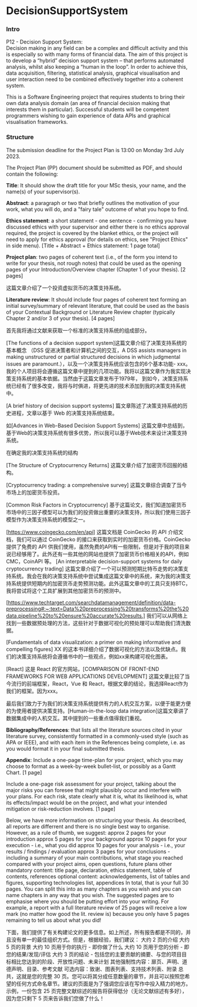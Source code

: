 # DecisionSupportSystem

### Intro
P12 - Decision Support System: 	
Decision making in any field can be a complex and difficult activity and this is especially so with many forms of financial data. The aim of this project is to develop a “hybrid” decision support system – that performs automated analysis, whilst also keeping a “human in the loop”. In order to achieve this, data acquisition, filtering, statistical analysis, graphical visualisation and user interaction need to be combined effectively together into a coherent system.	

This is a Software Engineering project that requires students to bring their own data analysis domain (an area of financial decision making that interests them in particular). Successful students will be competent programmers wishing to gain experience of data APIs and graphical visualisation frameworks.

### Structure

The submission deadline for the Project Plan is 13:00 on Monday 3rd July 2023.

The Project Plan (PP) document should be submitted as PDF, and should contain the following:

**Title**: It should show the draft title for your MSc thesis, your name, and the name(s) of your supervisor(s). 

**Abstract**: a paragraph or two that briefly outlines the motivation of your work, what you will do, and a "fairy tale" outcome of what you hope to find. 

**Ethics statement**: a short statement - one sentence - confirming you have discussed ethics with your supervisor and either there is no ethics approval required, the project is covered by the blanket ethics, or the project will need to apply for ethics approval (for details on ethics, see "Project Ethics" in side menu). [Title + Abstract + Ethics statement: 1 page total]

**Project plan**: two pages of coherent text (i.e., of the form you intend to write for your thesis, not rough notes) that could be used as the opening pages of your Introduction/Overview chapter (Chapter 1 of your thesis). [2 pages]

这篇文章介绍了一个投资虚拟货币的决策支持系统。

**Literature review**: It should include four pages of coherent text forming an initial survey/summary of relevant literature, that could be used as the basis of your Contextual Background or Literature Review chapter (typically Chapter 2 and/or 3 of your thesis). [4 pages]

首先我将通过文献来获取一个标准的决策支持系统的组成部分。

[The functions of a decision support system]这篇文章介绍了决策支持系统的基本概念 （DSS 促进决策者和计算机之间的交互，A DSS assists managers in making unstructured or partial structured decisions in which judgmental issues are paramount.），以及一个决策支持系统应该包含的6个基本功能- xxx。我的个人项目将会遵循这篇文章中提到的几项功能。我将以这篇文章作为我实现决策支持系统的基本依据。当然由于这篇文章发布于1979年， 到如今，决策支持系统已经有了很多改变，我将与时俱进，将更先进的技术添加到我的决策支持系统中。

[A brief history of decision support systems] 篇文章陈述了决策支持系统的历史进程，文章以基于 Web 的决策支持系统结束。

如[Advances in Web-Based Decision Support Systems] 这篇文章中总结到，基于Web的决策支持系统有很多优势，所以我可以基于Web技术来设计决策支持系统。

在确定我的决策支持系统的结构

[The Structure of Cryptocurrency Returns] 这篇文章介绍了加密货币回报的结构。

[Cryptocurrency trading: a comprehensive survey] 这篇文章综合调查了当今市场上的加密货币投资。

[Common Risk Factors in Cryptocurrency] 基于这篇论文，我们知道加密货币市场中的三因子模型可以为我们的投资做出重要的决策支持，所以我们使用三因子模型作为决策支持系统的模型之一。

[https://www.coingecko.com/en/api] 这篇文档是 CoinGecko 的 API 介绍文档，我们可以通过 CoinGecko 的接口来获取到实时的加密货币价格。CoinGecko 提供了免费的 API 供我们使用，虽然免费的API有一些限制，但是对于我的项目来说已经够用了。此外还有一些其他的网站也提供了加密货币价格相关的API，例如 CMC，CoinAPI 等。
[An interpretable decision-support systems for daily cryptocurrency trading] 这篇文章介绍了一个可以预测短期比特币走势的决策支持系统。我会在我的决策支持系统中尝试集成这篇文章中的系统，来为我的决策支持系统提供短期内的加密货币走势预测功能。此外这篇文章中的工具只支持BTC，我将尝试将这个工具扩展到其他加密货币的预测中。

[https://www.techtarget.com/searchdatamanagement/definition/data-preprocessing#:~:text=Data%20preprocessing%20transforms%20the%20data,pipeline%20to%20ensure%20accurate%20results.] 我们可以从网络上找到一些数据预处理的方法，这些针对于数据可视化的预处理可以帮助我们清洗数据。

[Fundamentals of data visualization: a primer on making informative and compelling figures] XX 的这本书详细介绍了数据可视化的方法以及优缺点。我们的决策支持系统将会遵循书中的一些观点，例如xx来构建可视化图表。

[React] 这是 React 的官方网站，[COMPARISON OF FRONT-END FRAMEWORKS FOR WEB APPLICATIONS DEVELOPMENT] 这篇文章比较了当今流行的前端框架，React，Vue 和 React，根据文章的结论，我选择React作为我们的框架。因为xxx。

最后我们致力于为我们的决策支持系统提供有力的人机交互方案，以便于能更方便的为使用者提供决策支持。[Human-in-the-loop data integration]这篇文章讲了数据集成中的人机交互。其中提到的一些重点值得我们重视。

**Bibliography/References**: that lists all the literature sources cited in your literature survey, consistently formatted in a commonly-used style (such as APA or IEEE), and with each item in the References being complete, i.e. as you would format it in your final submitted thesis.

**Appendix**: 
Include a one-page time-plan for your project, which you may choose to format as a week-by-week bullet-list, or possibly as a Gantt Chart. [1 page]

Include a one-page risk assessment for your project, talking about the major risks you can foresee that might plausibly occur and interfere with your plans. For each risk, state clearly what it is, what its likelihood is, what its effects/impact would be on the project, and what your intended mitigation or risk-reduction involves. [1 page]





Below, we have more information on structuring your thesis. As described, all reports are differrent and there is no single best way to organise. However, as a rule of thumb, we suggest:
approx 2 pages for your introduction
approx 5 pages for your background 
approx 10 pages for your execution - i.e., what you did
approx 10 pages for your analysis - i.e., your results / findings / evaluation
approx 3 pages for your conclusions - including a summary of your main contributions, what stage you reached compared with your project aims, open questions, future plans
other mandatory content: title page, declaration, ethics statement, table of contents, references 
optional content: acknowledgements, list of tables and figures, supporting technologies list, appendices
In total, that is your full 30 pages. You can split this into as many chapters as you wish and you can name chapters in any way that you wish. The suggested pages are to emphasise where you should be putting effort into your writing. For example, a report with a full literature review of 25 pages will receive a low mark (no matter how good the lit. review is) because you only have 5 pages remaining to tell us about what you did!

下面，我们提供了有关构建论文的更多信息。如上所述，所有报告都是不同的，并且没有单一的最佳组织方式。但是，根据经验，我们建议：
大约 2 页的介绍
大约 5 页的背景
大约 10 页用于你的执行 - 即你做了什么
大约 10 页用于您的分析 - 即您的结果/发现/评估
大约 3 页的结论 - 包括您的主要贡献的摘要、与您的项目目标相比您达到的阶段、开放性问题、未来计划
其他强制性内容：扉页、声明、道德声明、目录、参考文献
可选内容：致谢、图表列表、支持技术列表、附录
总共，这就是您的完整 30 页。您可以将其分成任意数量的章节，并且可以按照您希望的任何方式命名章节。建议的页面是为了强调您应该在写作中投入精力的地方。示例，一份包含 25 页完整文献综述的报告将获得低分（无论文献综述有多好），因为您只剩下 5 页来告诉我们您做了什么！
